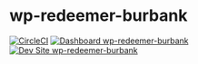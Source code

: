 # wp-redeemer-burbank

[![CircleCI](https://circleci.com/gh/adambrill/wp-redeemer-burbank.svg?style=shield)](https://circleci.com/gh/adambrill/wp-redeemer-burbank)
[![Dashboard wp-redeemer-burbank](https://img.shields.io/badge/dashboard-wp_redeemer_burbank-yellow.svg)](https://dashboard.pantheon.io/sites/ee2bc12b-9a90-4e25-8a16-a18ee13aee5a#dev/code)
[![Dev Site wp-redeemer-burbank](https://img.shields.io/badge/site-wp_redeemer_burbank-blue.svg)](http://dev-wp-redeemer-burbank.pantheonsite.io/)